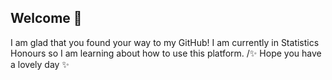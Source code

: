 ## Welcome 👋
I am glad that you found your way to my GitHub! 
I am currently in Statistics Honours so I am learning about how to use this platform. 
/✨ Hope you have a lovely day ✨
<!--
**NatBlom/NatBlom** is a  _special_  repository because its `README.md` (this file) appears on your GitHub profile.

Here are some ideas to get you started:

- 🔭 I’m currently working on ...
- 🌱 I’m currently learning ...
- 👯 I’m looking to collaborate on ...
- 🤔 I’m looking for help with ...
- 💬 Ask me about ...
- 📫 How to reach me: ...
- 😄 Pronouns: ...
- ⚡ Fun fact: ...
-->
